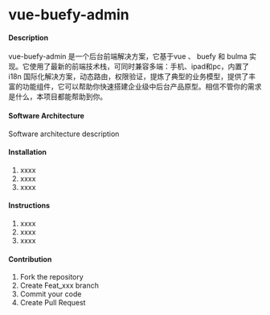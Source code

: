 # vue-buefy-admin

#### Description
vue-buefy-admin 是一个后台前端解决方案，它基于vue 、 buefy 和 bulma 实现。它使用了最新的前端技术栈，可同时兼容多端：手机、ipad和pc，内置了 i18n 国际化解决方案，动态路由，权限验证，提炼了典型的业务模型，提供了丰富的功能组件，它可以帮助你快速搭建企业级中后台产品原型。相信不管你的需求是什么，本项目都能帮助到你。

#### Software Architecture
Software architecture description

#### Installation

1.  xxxx
2.  xxxx
3.  xxxx

#### Instructions

1.  xxxx
2.  xxxx
3.  xxxx

#### Contribution

1.  Fork the repository
2.  Create Feat_xxx branch
3.  Commit your code
4.  Create Pull Request

